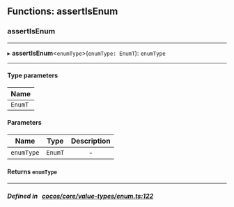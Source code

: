 ## Functions: assertIsEnum

### assertIsEnum


___
▸ **assertIsEnum**<`enumType`\>(`enumType: EnumT`): `enumType`
___

#### Type parameters

| Name |
| :------ |
| `EnumT` |

#### Parameters

| Name | Type | Description |
| :------: | :------: | :------: |
| `enumType` | `EnumT` | - |

#### Returns `enumType` 
___


##### Defined in &nbsp;   [cocos/core/value-types/enum.ts:122](https://github.com/cocos-creator/engine/blob/c7bf6b8a9/cocos/core/value-types/enum.ts#L122)&nbsp;
